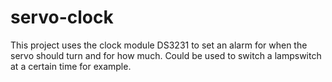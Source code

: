 # servo-clock
This project uses the clock module DS3231 to set an alarm for when the servo should turn and for how much. Could be used to switch a lampswitch at a certain time for example.
